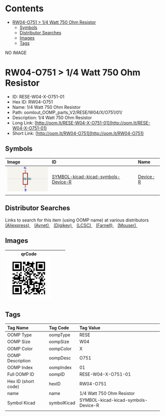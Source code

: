 



Contents
========

* [RW04-O751 > 1/4 Watt 750 Ohm Resistor](#rw04-o751--14-watt-750-ohm-resistor)
	* [Symbols](#symbols)
	* [Distributor Searches](#distributor-searches)
	* [Images](#images)
	* [Tags](#tags)
  
NO IMAGE  
# RW04-O751 > 1/4 Watt 750 Ohm Resistor

- ID: RESE-W04-X-O751-01
- Hex ID: RW04-O751
- Name: 1/4 Watt 750 Ohm Resistor
- Path: oomlout_OOMP_parts_V2/RESE/W04/X/O751/01/
- Description: 1/4 Watt 750 Ohm Resistor
- Long Link: [http://oom.lt/RESE-W04-X-O751-01](http://oom.lt/RESE-W04-X-O751-01)
- Short Link: [http://oom.lt/RW04-O751](http://oom.lt/RW04-O751)

## Symbols
  

|Image|ID|Name|
| :--- | :--- | :--- |
|[![](https://raw.githubusercontent.com/oomlout/oomlout_OOMP_eda_V2/main/SYMBOL/kicad/kicad-symbols/Device/R/image_140.png)](https://github.com/oomlout/oomlout_OOMP_eda_V2/tree/main/SYMBOL/kicad/kicad-symbols/Device/R/)|[SYMBOL-kicad-kicad-symbols-Device-R](https://github.com/oomlout/oomlout_OOMP_eda_V2/tree/main/SYMBOL/kicad/kicad-symbols/Device/R/)|[Device : R](https://github.com/oomlout/oomlout_OOMP_eda_V2/tree/main/SYMBOL/kicad/kicad-symbols/Device/R/)|
||||

## Distributor Searches
  
Links to search for this item (using OOMP name) at various distributors  
[(Aliexpress) ](https://www.aliexpress.com/wholesale?SearchText=11171/4+Watt+750+Ohm+Resistor)&nbsp;&nbsp;&nbsp;[(Avnet) ](https://www.avnet.com/shop/us/search/1/4+Watt+750+Ohm+Resistor)&nbsp;&nbsp;&nbsp;[(Digikey) ](https://www.digikey.co.uk/en/products/result?s=1/4+Watt+750+Ohm+Resistor)&nbsp;&nbsp;&nbsp;[(LCSC) ](https://www.lcsc.com/search?q=1/4+Watt+750+Ohm+Resistor)&nbsp;&nbsp;&nbsp;[(Farnell) ](https://uk.farnell.com/search?st=1/4+Watt+750+Ohm+Resistor)&nbsp;&nbsp;&nbsp;[(Mouser) ](https://www.mouser.com/c/?q=1/4+Watt+750+Ohm+Resistor)&nbsp;&nbsp;&nbsp;
## Images
  

|qrCode<br>[![](https://raw.githubusercontent.com/oomlout/oomlout_OOMP_parts_V2/main/RESE/W04/X/O751/01/qrCode_140.png)](https://github.com/oomlout/oomlout_OOMP_parts_V2/tree/main/RESE/W04/X/O751/01/qrCode.png)||||
| :---: | :---: | :---: | :---: |

## Tags
  

|Tag Name|Tag Code|Tag Value|
| :--- | :--- | :--- |
|OOMP Type|oompType|RESE|
|OOMP Size|oompSize|W04|
|OOMP Color|oompColor|X|
|OOMP Description|oompDesc|O751|
|OOMP Index|oompIndex|01|
|Full OOMP ID|oompID|RESE-W04-X-O751-01|
|Hex ID (short code)|hexID|RW04-O751|
|name|name|1/4 Watt 750 Ohm Resistor|
|Symbol Kicad|symbolKicad|SYMBOL-kicad-kicad-symbols-Device-R|
||||
